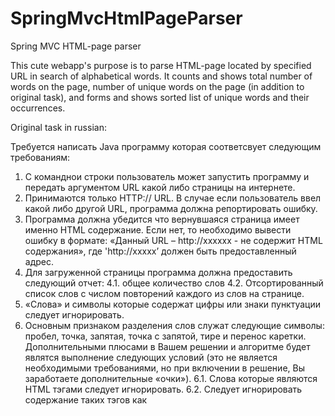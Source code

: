 # SpringMvcHtmlPageParser
Spring MVC HTML-page parser

This cute webapp's purpose is to parse HTML-page located by specified URL in search of alphabetical words.
It counts and shows total number of words on the page, number of unique words on the page (in addition to original task),
and forms and shows sorted list of unique words and their occurrences.

Original task in russian:

Требуется написать Java программу которая соответсвует следующим требованиям:

1. С команднои строки пользователь может запустить программу и передать аргументом URL какой либо страницы на интернете.
2. Принимаются только HTTP:// URL. В случае если пользователь ввел какой либо другой URL, программа должна репортировать ошибку.
3. Программа должна убедится что вернувшаяся страница имеет именно HTML содержание. Если нет, то необходимо вывести ошибку в формате: «Данный URL – http://хххххх - не содержит HTML содержания», где 'http://xxxxx’ должен быть предоставленный адрес.
4. Для загруженной страницы программа должна предоставить следующий отчет:
	4.1. общее количество слов
	4.2. Отсортированный список слов с числом повторений каждого из слов на странице.
5. «Слова» и символы которые содержат цифры или знаки пунктуации следует игнорировать.
6. Основным признаком разделения слов служат следующие символы: пробел, точка, запятая, точка с запятой, тире и перенос каретки. Дополнительными плюсами в Вашем решении и алгоритме будет являтся выполнение следующих условий (это не является необходимыми требованиями, но при включении в решение, Вы заработаете дополнительные «очки»).
	6.1. Слова которые являются HTML тэгами следует игнорировать.
	6.2. Следует игнорировать содержание таких тэгов как <style>, <script>, <image>, <object>.

Решение будет оцениваться по следующим критериям:

1. Оригинальность решения
2. Скорость выполнения программы
3. Элегантность в решении
4. Использование ООП
5. Читабельность кода, понятные наименования переменных и методов.
6. Отсутствие зависимостей от внешних библиотек.
